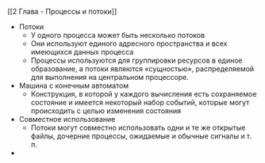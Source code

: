 [[2 Глава - Процессы и потоки]]

- Потоки 
	- У одного процесса может быть несколько потоков
	- Они используют единого адресного пространства и всех имеющихся данных процесса
	- Процессы используются для группировки ресурсов в единое образование, а потоки являются «сущностью», распределяемой для выполнения на центральном процессоре.
- Машина с конечным автоматом
	- Конструкция, в которой у каждого вычисления есть сохраняемое состояние и имеется некоторый набор событий, которые могут происходить с целью изменения состояния
- Совместное использование
	- Потоки могут совместно использовать одни и те же открытые файлы, дочерние процессы, ожидаемые и обычные сигналы и т. п.
- 